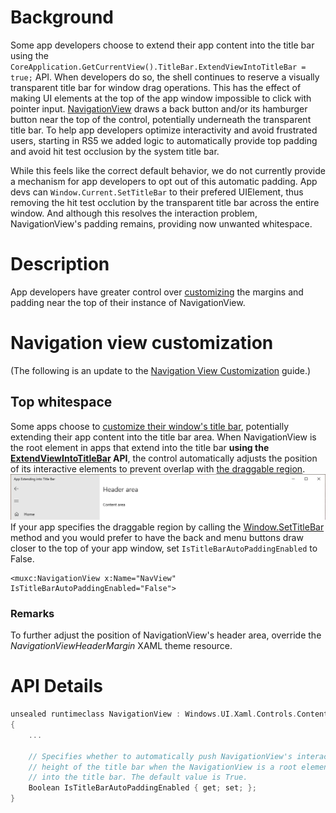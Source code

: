 
# Background

Some app developers choose to extend their app content into the title bar using the `CoreApplication.GetCurrentView().TitleBar.ExtendViewIntoTitleBar = true;` API. 
When developers do so, the shell continues to reserve a visually transparent title bar for window drag operations. 
This has the effect of making UI elements at the top of the app window impossible to click with pointer input. [NavigationView](https://docs.microsoft.com/en-us/windows/uwp/design/controls-and-patterns/navigationview) draws a back button and/or its hamburger button near the top of the control, potentially underneath the transparent title bar. 
To help app developers optimize interactivity and avoid frustrated users, starting in RS5 we added logic to automatically provide top padding and avoid hit test occlusion by the system title bar.

While this feels like the correct default behavior, we do not currently provide a mechanism for app developers to opt out of this automatic padding. 
App devs can `Window.Current.SetTitleBar` to their prefered UIElement, thus removing the hit test occlution by the transparent title bar across the entire window. 
And although this resolves the interaction problem, NavigationView's padding remains, providing now unwanted whitespace.


# Description

App developers have greater control over [customizing](https://docs.microsoft.com/en-us/windows/uwp/design/controls-and-patterns/navigationview#navigation-view-customization) the margins and padding near the top of their instance of NavigationView. 

# Navigation view customization

(The following is an update to the [Navigation View Customization](https://docs.microsoft.com/en-us/windows/uwp/design/controls-and-patterns/navigationview#navigation-view-customization) guide.)

## Top whitespace
Some apps choose to [customize their window's title bar](https://docs.microsoft.com/en-us/windows/uwp/design/shell/title-bar), potentially extending their app content into the title bar area. 
When NavigationView is the root element in apps that extend into the title bar **using the [ExtendViewIntoTitleBar](uwp/api/Windows.ApplicationModel.Core.CoreApplicationViewTitleBar.ExtendViewIntoTitleBar.md) API**, the control automatically adjusts the position of its interactive elements to prevent overlap with [the draggable region](https://docs.microsoft.com/en-us/windows/uwp/design/shell/title-bar#draggable-regions). 
![An app extending into the title bar](NavigationView_WithTitleBarPadding.png)
If your app specifies the draggable region by calling the [Window.SetTitleBar](/uwp/api/windows.ui.xaml.window.settitlebar.md) method and you would prefer to have the back and menu buttons draw closer to the top of your app window, set `IsTitleBarAutoPaddingEnabled` to False.

````Xaml
<muxc:NavigationView x:Name="NavView" IsTitleBarAutoPaddingEnabled="False">
````
### Remarks
To further adjust the position of NavigationView's header area, override the *NavigationViewHeaderMargin* XAML theme resource.  

# API Details

```c++
unsealed runtimeclass NavigationView : Windows.UI.Xaml.Controls.ContentControl
{
    ...

    // Specifies whether to automatically push NavigationView's interactive content down by the 
    // height of the title bar when the NavigationView is a root element of an app that extends 
    // into the title bar. The default value is True.
    Boolean IsTitleBarAutoPaddingEnabled { get; set; };
}
```

